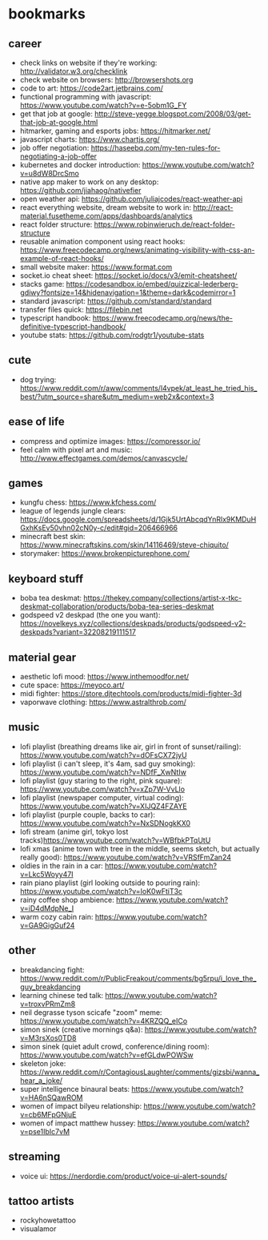 # bookmarks

## career

- check links on website if they're working: http://validator.w3.org/checklink
- check website on browsers: http://browsershots.org
- code to art: https://code2art.jetbrains.com/
- functional programming with javascript: https://www.youtube.com/watch?v=e-5obm1G_FY
- get that job at google: http://steve-yegge.blogspot.com/2008/03/get-that-job-at-google.html
- hitmarker, gaming and esports jobs: https://hitmarker.net/
- javascript charts: https://www.chartjs.org/
- job offer negotiation: https://haseebq.com/my-ten-rules-for-negotiating-a-job-offer
- kubernetes and docker introduction: https://www.youtube.com/watch?v=u8dW8DrcSmo
- native app maker to work on any desktop: https://github.com/jiahaog/nativefier
- open weather api: https://github.com/juliajcodes/react-weather-api
- react everything website, dream website to work in: http://react-material.fusetheme.com/apps/dashboards/analytics
- react folder structure: https://www.robinwieruch.de/react-folder-structure
- reusable animation component using react hooks: https://www.freecodecamp.org/news/animating-visibility-with-css-an-example-of-react-hooks/
- small website maker: https://www.format.com
- socket.io cheat sheet: https://socket.io/docs/v3/emit-cheatsheet/
- stacks game: https://codesandbox.io/embed/quizzical-lederberg-gdiwy?fontsize=14&hidenavigation=1&theme=dark&codemirror=1
- standard javascript: https://github.com/standard/standard
- transfer files quick: https://filebin.net
- typescript handbook: https://www.freecodecamp.org/news/the-definitive-typescript-handbook/
- youtube stats: https://github.com/rodgtr1/youtube-stats

## cute

- dog trying: https://www.reddit.com/r/aww/comments/l4vpek/at_least_he_tried_his_best/?utm_source=share&utm_medium=web2x&context=3

## ease of life

- compress and optimize images: https://compressor.io/
- feel calm with pixel art and music: http://www.effectgames.com/demos/canvascycle/

## games

- kungfu chess: https://www.kfchess.com/
- league of legends jungle clears: https://docs.google.com/spreadsheets/d/1Gjk5UrtAbcqdYnRlx9KMDuHGxhKsEv50vhn02cN0y-c/edit#gid=206466966
- minecraft best skin: https://www.minecraftskins.com/skin/14116469/steve-chiquito/
- storymaker: https://www.brokenpicturephone.com/

## keyboard stuff

- boba tea deskmat: https://thekey.company/collections/artist-x-tkc-deskmat-collaboration/products/boba-tea-series-deskmat
- godspeed v2 deskpad (the one you want): https://novelkeys.xyz/collections/deskpads/products/godspeed-v2-deskpads?variant=32208219111517

## material gear

- aesthetic lofi mood: https://www.inthemoodfor.net/
- cute space: https://meyoco.art/
- midi fighter: https://store.djtechtools.com/products/midi-fighter-3d
- vaporwave clothing: https://www.astralthrob.com/

## music

- lofi playlist (breathing dreams like air, girl in front of sunset/railing): https://www.youtube.com/watch?v=dOFsCX72jyU
- lofi playlist (i can't sleep, it's 4am, sad guy smoking): https://www.youtube.com/watch?v=NDfF_XwNtIw
- lofi playlist (guy staring to the right, pink square): https://www.youtube.com/watch?v=xZp7W-VvLlo
- lofi playlist (newspaper computer, virtual coding): https://www.youtube.com/watch?v=XIJQZ4FZAYE
- lofi playlist (purple couple, backs to car): https://www.youtube.com/watch?v=NxSDNogkKX0
- lofi stream (anime girl, tokyo lost tracks)https://www.youtube.com/watch?v=WBfbkPTqUtU
- lofi xmas (anime town with tree in the middle, seems sketch, but actually really good): https://www.youtube.com/watch?v=VRSfFmZan24
- oldies in the rain in a car: https://www.youtube.com/watch?v=Lkc5Woyy47I
- rain piano playlist (girl looking outside to pouring rain): https://www.youtube.com/watch?v=IoK0wFtiT3c
- rainy coffee shop ambience: https://www.youtube.com/watch?v=iD4dMdpNe_I
- warm cozy cabin rain: https://www.youtube.com/watch?v=GA9GigGuf24

## other

- breakdancing fight: https://www.reddit.com/r/PublicFreakout/comments/bg5rpu/i_love_the_guy_breakdancing
- learning chinese ted talk: https://www.youtube.com/watch?v=troxvPRmZm8
- neil degrasse tyson scicafe "zoom" meme: https://www.youtube.com/watch?v=4KRZQQ_eICo
- simon sinek (creative mornings q&a): https://www.youtube.com/watch?v=M3rsXos0TD8
- simon sinek (quiet adult crowd, conference/dining room): https://www.youtube.com/watch?v=efGLdwPOWSw
- skeleton joke: https://www.reddit.com/r/ContagiousLaughter/comments/gizsbi/wanna_hear_a_joke/
- super intelligence binaural beats: https://www.youtube.com/watch?v=HA6nSQawROM
- women of impact bilyeu relationship: https://www.youtube.com/watch?v=cb6MFpGNjuE
- women of impact matthew hussey: https://www.youtube.com/watch?v=pse1IbIc7vM

## streaming

- voice ui: https://nerdordie.com/product/voice-ui-alert-sounds/

## tattoo artists

- rockyhowetattoo
- visualamor
